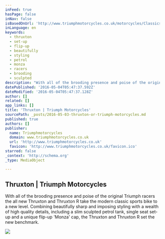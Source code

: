```yaml
---
inFeed: true
hasPage: false
inNav: false
isBasedOnUrl: 'http://www.triumphmotorcycles.co.uk/motorcycles/Classics/Thruxton/2016/thruxton'
inLanguage: en
keywords:
  - thruxton
  - set-up
  - flip-up
  - beautifully
  - styling
  - petrol
  - monza
  - racers
  - brooding
  - sculpted
description: "With all of the brooding presence and poise of the original Triumph racers the all new Thruxton and Thruxton R take the modern classic sports bike to a new level. Combining beautifully sharp and imposing styling with a wealth of high quality details, including a slim sculpted petrol tank, single seat set-up and a unique flip-up 'Monza' cap, the Thruxton and Thruxton R set the new benchmark."
datePublished: '2016-05-04T05:47:37.592Z'
dateModified: '2016-05-04T05:47:37.128Z'
author: []
related: []
app_links: []
title: 'Thruxton | Triumph Motorcycles'
sourcePath: _posts/2016-05-03-thruxton-or-triumph-motorcycles.md
published: true
authors: []
publisher:
  name: Triumphmotorcycles
  domain: www.triumphmotorcycles.co.uk
  url: 'http://www.triumphmotorcycles.co.uk'
  favicon: 'http://www.triumphmotorcycles.co.uk/favicon.ico'
starred: false
_context: 'http://schema.org'
_type: MediaObject

---
```

<article style=""><h1>Thruxton | Triumph Motorcycles</h1><p>With all of the brooding presence and poise of the original Triumph racers the all new Thruxton and Thruxton R take the modern classic sports bike to a new level. Combining beautifully sharp and imposing styling with a wealth of high quality details, including a slim sculpted petrol tank, single seat set-up and a unique flip-up 'Monza' cap, the Thruxton and Thruxton R set the new benchmark.</p><img src="http://images.triumphmotorcycles.co.uk/media-library/Images/D%20Series%20Images/Thruxton/2%20blocks/Thruxton_and_ThruxtonR_Hero_LOW_CROPPED.jpg?w=2200" /></article>